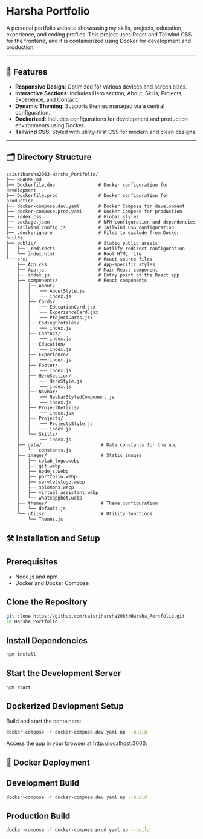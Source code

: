 # Harsha Portfolio

A personal portfolio website showcasing my skills, projects, education, experience, and coding profiles. This project uses React and Tailwind CSS for the frontend, and it is containerized using Docker for development and production.

---

## 🚀 Features

- **Responsive Design**: Optimized for various devices and screen sizes.
- **Interactive Sections**: Includes Hero section, About, Skills, Projects, Experience, and Contact.
- **Dynamic Theming**: Supports themes managed via a central configuration.
- **Dockerized**: Includes configurations for development and production environments using Docker.
- **Tailwind CSS**: Styled with utility-first CSS for modern and clean designs.

---

## 🗂️ Directory Structure

```plaintext
saisriharsha2003-Harsha_Portfolio/
├── README.md
├── Dockerfile.dev                # Docker configuration for development
├── Dockerfile.prod               # Docker configuration for production
├── docker-compose.dev.yaml       # Docker Compose for development
├── docker-compose.prod.yaml      # Docker Compose for production
├── index.css                     # Global styles
├── package.json                  # NPM configuration and dependencies
├── tailwind.config.js            # Tailwind CSS configuration
├── .dockerignore                 # Files to exclude from Docker builds
├── public/                       # Static public assets
│   ├── _redirects                # Netlify redirect configuration
│   └── index.html                # Root HTML file
└── src/                          # React source files
    ├── App.css                   # App-specific styles
    ├── App.js                    # Main React component
    ├── index.js                  # Entry point of the React app
    ├── components/               # React components
    │   ├── About/
    │   │   ├── AboutStyle.js
    │   │   └── index.js
    │   ├── Cards/
    │   │   ├── EducationCard.jsx
    │   │   ├── ExperienceCard.jsx
    │   │   └── ProjectCards.jsx
    │   ├── CodingProfiles/
    │   │   └── index.js
    │   ├── Contact/
    │   │   └── index.js
    │   ├── Education/
    │   │   └── index.js
    │   ├── Experience/
    │   │   └── index.js
    │   ├── Footer/
    │   │   └── index.js
    │   ├── HeroSection/
    │   │   ├── HeroStyle.js
    │   │   └── index.js
    │   ├── Navbar/
    │   │   ├── NavbarStyledComponent.js
    │   │   └── index.js
    │   ├── ProjectDetails/
    │   │   └── index.jsx
    │   ├── Projects/
    │   │   ├── ProjectsStyle.js
    │   │   └── index.js
    │   └── Skills/
    │       └── index.js
    ├── data/                      # Data constants for the app
    │   └── constants.js
    ├── images/                    # Static images
    │   ├── colab_logo.webp
    │   ├── git.webp
    │   ├── nodejs.webp
    │   ├── portfolio.webp
    │   ├── servletslogo.webp
    │   ├── solomons.webp
    │   ├── virtual_assistant.webp
    │   └── whatsappbot.webp
    ├── themes/                    # Theme configuration
    │   └── default.js
    └── utils/                     # Utility functions
        └── Themes.js
```

## 🛠️ Installation and Setup

## Prerequisites

- Node.js and npm
- Docker and Docker Compose

## Clone the Repository

```bash
git clone https://github.com/saisriharsha2003/Harsha_Portfolio.git
cd Harsha_Portfolio
```

## Install Dependencies

```bash
npm install
```

## Start the Development Server

```bash
npm start
```

## Dockerized Devlopment Setup

Build and start the containers:

```bash
docker-compose -f docker-compose.dev.yaml up --build
```

Access the app in your browser at http://localhost:3000.

## 🐳 Docker Deployment

## Development Build

```bash
docker-compose -f docker-compose.dev.yaml up --build
```

## Production Build

```bash
docker-compose -f docker-compose.prod.yaml up --build
```


